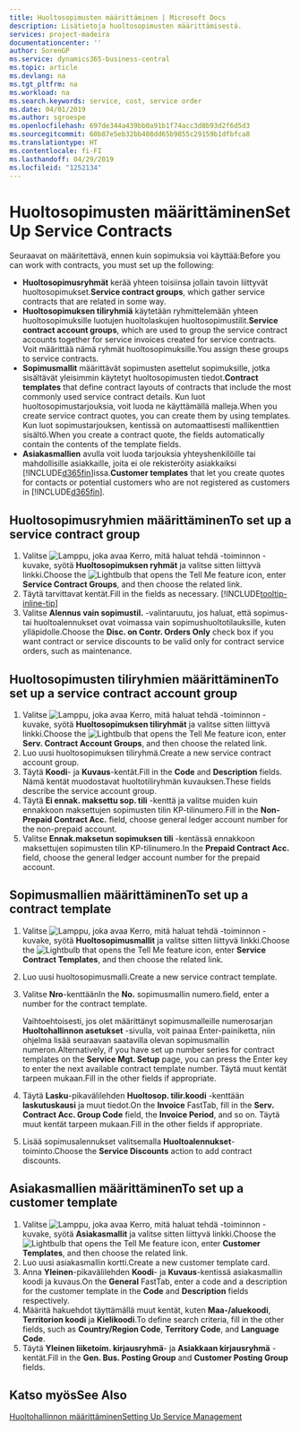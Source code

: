 ```yaml
---
title: Huoltosopimusten määrittäminen | Microsoft Docs
description: Lisätietoja huoltosopimusten määrittämisestä.
services: project-madeira
documentationcenter: ''
author: SorenGP
ms.service: dynamics365-business-central
ms.topic: article
ms.devlang: na
ms.tgt_pltfrm: na
ms.workload: na
ms.search.keywords: service, cost, service order
ms.date: 04/01/2019
ms.author: sgroespe
ms.openlocfilehash: 697de344a439bb0a91b1f74acc3d8b93d2f6d5d3
ms.sourcegitcommit: 60b87e5eb32bb408dd65b9855c29159b1dfbfca8
ms.translationtype: HT
ms.contentlocale: fi-FI
ms.lasthandoff: 04/29/2019
ms.locfileid: "1252134"
---
```

# <a name="set-up-service-contracts"></a><span data-ttu-id="358a6-103">Huoltosopimusten määrittäminen</span><span class="sxs-lookup"><span data-stu-id="358a6-103">Set Up Service Contracts</span></span>
<span data-ttu-id="358a6-104">Seuraavat on määritettävä, ennen kuin sopimuksia voi käyttää:</span><span class="sxs-lookup"><span data-stu-id="358a6-104">Before you can work with contracts, you must set up the following:</span></span> 

* <span data-ttu-id="358a6-105">**Huoltosopimusryhmät** kerää yhteen toisiinsa jollain tavoin liittyvät huoltosopimukset.</span><span class="sxs-lookup"><span data-stu-id="358a6-105">**Service contract groups**, which gather service contracts that are related in some way.</span></span>
* <span data-ttu-id="358a6-106">**Huoltosopimuksen tiliryhmiä** käytetään ryhmittelemään yhteen huoltosopimuksille luotujen huoltolaskujen huoltosopimustilit.</span><span class="sxs-lookup"><span data-stu-id="358a6-106">**Service contract account groups**, which are used to group the service contract accounts together for service invoices created for service contracts.</span></span> <span data-ttu-id="358a6-107">Voit määrittää nämä ryhmät huoltosopimuksille.</span><span class="sxs-lookup"><span data-stu-id="358a6-107">You assign these groups to service contracts.</span></span>  
* <span data-ttu-id="358a6-108">**Sopimusmallit** määrittävät sopimusten asettelut sopimuksille, jotka sisältävät yleisimmin käytetyt huoltosopimusten tiedot.</span><span class="sxs-lookup"><span data-stu-id="358a6-108">**Contract templates** that define contract layouts of contracts that include the most commonly used service contract details.</span></span> <span data-ttu-id="358a6-109">Kun luot huoltosopimustarjouksia, voit luoda ne käyttämällä malleja.</span><span class="sxs-lookup"><span data-stu-id="358a6-109">When you create service contract quotes, you can create them by using templates.</span></span> <span data-ttu-id="358a6-110">Kun luot sopimustarjouksen, kentissä on automaattisesti mallikenttien sisältö.</span><span class="sxs-lookup"><span data-stu-id="358a6-110">When you create a contract quote, the fields automatically contain the contents of the template fields.</span></span>
* <span data-ttu-id="358a6-111">**Asiakasmallien** avulla voit luoda tarjouksia yhteyshenkilöille tai mahdollisille asiakkaille, joita ei ole rekisteröity asiakkaiksi [!INCLUDE[d365fin](includes/d365fin_md.md)]issa.</span><span class="sxs-lookup"><span data-stu-id="358a6-111">**Customer templates** that let you create quotes for contacts or potential customers who are not registered as customers in [!INCLUDE[d365fin](includes/d365fin_md.md)].</span></span>  

## <a name="to-set-up-a-service-contract-group"></a><span data-ttu-id="358a6-112">Huoltosopimusryhmien määrittäminen</span><span class="sxs-lookup"><span data-stu-id="358a6-112">To set up a service contract group</span></span>  
1. <span data-ttu-id="358a6-113">Valitse ![Lamppu, joka avaa Kerro, mitä haluat tehdä -toiminnon](media/ui-search/search_small.png "Kerro, mitä haluat tehdä") -kuvake, syötä **Huoltosopimuksen ryhmät** ja valitse sitten liittyvä linkki.</span><span class="sxs-lookup"><span data-stu-id="358a6-113">Choose the ![Lightbulb that opens the Tell Me feature](media/ui-search/search_small.png "Tell me what you want to do") icon, enter **Service Contract Groups**, and then choose the related link.</span></span>  
2. <span data-ttu-id="358a6-114">Täytä tarvittavat kentät.</span><span class="sxs-lookup"><span data-stu-id="358a6-114">Fill in the fields as necessary.</span></span> [!INCLUDE[tooltip-inline-tip](includes/tooltip-inline-tip_md.md)]
3. <span data-ttu-id="358a6-115">Valitse **Alennus vain sopimustil.** -valintaruutu, jos haluat, että sopimus- tai huoltoalennukset ovat voimassa vain sopimushuoltotilauksille, kuten ylläpidolle.</span><span class="sxs-lookup"><span data-stu-id="358a6-115">Choose the **Disc. on Contr. Orders Only** check box if you want contract or service discounts to be valid only for contract service orders, such as maintenance.</span></span>  

## <a name="to-set-up-a-service-contract-account-group"></a><span data-ttu-id="358a6-116">Huoltosopimusten tiliryhmien määrittäminen</span><span class="sxs-lookup"><span data-stu-id="358a6-116">To set up a service contract account group</span></span>  
1. <span data-ttu-id="358a6-117">Valitse ![Lamppu, joka avaa Kerro, mitä haluat tehdä -toiminnon](media/ui-search/search_small.png "Kerro, mitä haluat tehdä") -kuvake, syötä **Huoltosopimuksen tiliryhmät** ja valitse sitten liittyvä linkki.</span><span class="sxs-lookup"><span data-stu-id="358a6-117">Choose the ![Lightbulb that opens the Tell Me feature](media/ui-search/search_small.png "Tell me what you want to do") icon, enter **Serv. Contract Account Groups**, and then choose the related link.</span></span>  
2. <span data-ttu-id="358a6-118">Luo uusi huoltosopimuksen tiliryhmä.</span><span class="sxs-lookup"><span data-stu-id="358a6-118">Create a new service contract account group.</span></span>   
3. <span data-ttu-id="358a6-119">Täytä **Koodi**- ja **Kuvaus**-kentät.</span><span class="sxs-lookup"><span data-stu-id="358a6-119">Fill in the **Code** and **Description** fields.</span></span> <span data-ttu-id="358a6-120">Nämä kentät muodostavat huoltotiliryhmän kuvauksen.</span><span class="sxs-lookup"><span data-stu-id="358a6-120">These fields describe the service account group.</span></span>  
4. <span data-ttu-id="358a6-121">Täytä  **Ei ennak. maksettu sop. tili** -kenttä ja valitse muiden kuin ennakkoon maksettujen sopimusten tilin KP-tilinumero.</span><span class="sxs-lookup"><span data-stu-id="358a6-121">Fill in the **Non-Prepaid Contract Acc.** field, choose general ledger account number for the non-prepaid account.</span></span>  
5. <span data-ttu-id="358a6-122">Valitse **Ennak.maksetun sopimuksen tili** -kentässä ennakkoon maksettujen sopimusten tilin KP-tilinumero.</span><span class="sxs-lookup"><span data-stu-id="358a6-122">In the **Prepaid Contract Acc.** field, choose the general ledger account number for the prepaid account.</span></span>  

## <a name="to-set-up-a-contract-template"></a><span data-ttu-id="358a6-123">Sopimusmallien määrittäminen</span><span class="sxs-lookup"><span data-stu-id="358a6-123">To set up a contract template</span></span>  
1. <span data-ttu-id="358a6-124">Valitse ![Lamppu, joka avaa Kerro, mitä haluat tehdä -toiminnon](media/ui-search/search_small.png "Kerro, mitä haluat tehdä") -kuvake, syötä **Huoltosopimusmallit** ja valitse sitten liittyvä linkki.</span><span class="sxs-lookup"><span data-stu-id="358a6-124">Choose the ![Lightbulb that opens the Tell Me feature](media/ui-search/search_small.png "Tell me what you want to do") icon, enter **Service Contract Templates**, and then choose the related link.</span></span>  
2. <span data-ttu-id="358a6-125">Luo uusi huoltosopimusmalli.</span><span class="sxs-lookup"><span data-stu-id="358a6-125">Create a new service contract template.</span></span>  
3. <span data-ttu-id="358a6-126">Valitse **Nro**-kenttään</span><span class="sxs-lookup"><span data-stu-id="358a6-126">In the **No.**</span></span> <span data-ttu-id="358a6-127">sopimusmallin numero.</span><span class="sxs-lookup"><span data-stu-id="358a6-127">field, enter a number for the contract template.</span></span>  
  
     <span data-ttu-id="358a6-128">Vaihtoehtoisesti, jos olet määrittänyt sopimusmalleille numerosarjan **Huoltohallinnon asetukset** -sivulla, voit painaa Enter-painiketta, niin ohjelma lisää seuraavan saatavilla olevan sopimusmallin numeron.</span><span class="sxs-lookup"><span data-stu-id="358a6-128">Alternatively, if you have set up number series for contract templates on the **Service Mgt. Setup** page, you can press the Enter key to enter the next available contract template number.</span></span> <span data-ttu-id="358a6-129">Täytä muut kentät tarpeen mukaan.</span><span class="sxs-lookup"><span data-stu-id="358a6-129">Fill in the other fields if appropriate.</span></span>  
  
4. <span data-ttu-id="358a6-130">Täytä **Lasku**-pikavälilehden **Huoltosop. tilir.koodi** -kenttään **laskutuskausi** ja muut tiedot.</span><span class="sxs-lookup"><span data-stu-id="358a6-130">On the **Invoice** FastTab, fill in the **Serv. Contract Acc. Group Code** field, the **Invoice Period**, and so on.</span></span> <span data-ttu-id="358a6-131">Täytä muut kentät tarpeen mukaan.</span><span class="sxs-lookup"><span data-stu-id="358a6-131">Fill in the other fields if appropriate.</span></span>  
5. <span data-ttu-id="358a6-132">Lisää sopimusalennukset valitsemalla **Huoltoalennukset**-toiminto.</span><span class="sxs-lookup"><span data-stu-id="358a6-132">Choose the **Service Discounts** action to add contract discounts.</span></span>  

## <a name="to-set-up-a-customer-template"></a><span data-ttu-id="358a6-133">Asiakasmallien määrittäminen</span><span class="sxs-lookup"><span data-stu-id="358a6-133">To set up a customer template</span></span>  
1. <span data-ttu-id="358a6-134">Valitse ![Lamppu, joka avaa Kerro, mitä haluat tehdä -toiminnon](media/ui-search/search_small.png "Kerro, mitä haluat tehdä") -kuvake, syötä **Asiakasmallit** ja valitse sitten liittyvä linkki.</span><span class="sxs-lookup"><span data-stu-id="358a6-134">Choose the ![Lightbulb that opens the Tell Me feature](media/ui-search/search_small.png "Tell me what you want to do") icon, enter **Customer Templates**, and then choose the related link.</span></span>  
2. <span data-ttu-id="358a6-135">Luo uusi asiakasmallin kortti.</span><span class="sxs-lookup"><span data-stu-id="358a6-135">Create a new customer template card.</span></span>  
3. <span data-ttu-id="358a6-136">Anna **Yleinen**-pikavälilehden **Koodi**- ja **Kuvaus**-kentissä asiakasmallin koodi ja kuvaus.</span><span class="sxs-lookup"><span data-stu-id="358a6-136">On the **General** FastTab, enter a code and a description for the customer template in the **Code** and **Description** fields respectively.</span></span> 
4. <span data-ttu-id="358a6-137">Määritä hakuehdot täyttämällä muut kentät, kuten **Maa-/aluekoodi**, **Territorion koodi** ja **Kielikoodi**.</span><span class="sxs-lookup"><span data-stu-id="358a6-137">To define search criteria, fill in the other fields, such as **Country/Region Code**, **Territory Code**, and **Language Code**.</span></span>  
5. <span data-ttu-id="358a6-138">Täytä **Yleinen liiketoim. kirjausryhmä**- ja **Asiakkaan kirjausryhmä** -kentät.</span><span class="sxs-lookup"><span data-stu-id="358a6-138">Fill in the **Gen. Bus. Posting Group** and **Customer Posting Group** fields.</span></span>  

## <a name="see-also"></a><span data-ttu-id="358a6-139">Katso myös</span><span class="sxs-lookup"><span data-stu-id="358a6-139">See Also</span></span>
[<span data-ttu-id="358a6-140">Huoltohallinnon määrittäminen</span><span class="sxs-lookup"><span data-stu-id="358a6-140">Setting Up Service Management</span></span>](service-setup-service.md)
